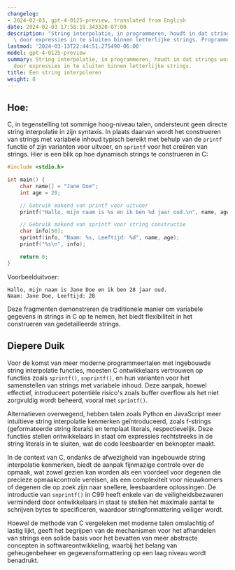 ```yaml
---
changelog:
- 2024-02-03, gpt-4-0125-preview, translated from English
date: 2024-02-03 17:58:19.343320-07:00
description: "String interpolatie, in programmeren, houdt in dat strings worden opgebouwd\
  \ door expressies in te sluiten binnen letterlijke strings. Programmeurs doen\u2026"
lastmod: '2024-03-13T22:44:51.275490-06:00'
model: gpt-4-0125-preview
summary: String interpolatie, in programmeren, houdt in dat strings worden opgebouwd
  door expressies in te sluiten binnen letterlijke strings.
title: Een string interpoleren
weight: 8
---
```


## Hoe:
C, in tegenstelling tot sommige hoog-niveau talen, ondersteunt geen directe string interpolatie in zijn syntaxis. In plaats daarvan wordt het construeren van strings met variabele inhoud typisch bereikt met behulp van de `printf` functie of zijn varianten voor uitvoer, en `sprintf` voor het creëren van strings. Hier is een blik op hoe dynamisch strings te construeren in C:

```c
#include <stdio.h>

int main() {
    char name[] = "Jane Doe";
    int age = 28;

    // Gebruik makend van printf voor uitvoer
    printf("Hallo, mijn naam is %s en ik ben %d jaar oud.\n", name, age);

    // Gebruik makend van sprintf voor string constructie
    char info[50];
    sprintf(info, "Naam: %s, Leeftijd: %d", name, age);
    printf("%s\n", info);

    return 0;
}
```
Voorbeelduitvoer:
```
Hallo, mijn naam is Jane Doe en ik ben 28 jaar oud.
Naam: Jane Doe, Leeftijd: 28
```
Deze fragmenten demonstreren de traditionele manier om variabele gegevens in strings in C op te nemen, het biedt flexibiliteit in het construeren van gedetailleerde strings.

## Diepere Duik
Voor de komst van meer moderne programmeertalen met ingebouwde string interpolatie functies, moesten C ontwikkelaars vertrouwen op functies zoals `sprintf()`, `snprintf()`, en hun varianten voor het samenstellen van strings met variabele inhoud. Deze aanpak, hoewel effectief, introduceert potentiële risico's zoals buffer overflow als het niet zorgvuldig wordt beheerd, vooral met `sprintf()`.

Alternatieven overwegend, hebben talen zoals Python en JavaScript meer intuïtieve string interpolatie kenmerken geïntroduceerd, zoals f-strings (geformateerde string literals) en templaat literals, respectievelijk. Deze functies stellen ontwikkelaars in staat om expressies rechtstreeks in de string literals in te sluiten, wat de code leesbaarder en beknopter maakt.

In de context van C, ondanks de afwezigheid van ingebouwde string interpolatie kenmerken, biedt de aanpak fijnmazige controle over de opmaak, wat zowel gezien kan worden als een voordeel voor degenen die precieze opmaakcontrole vereisen, als een complexiteit voor nieuwkomers of degenen die op zoek zijn naar snellere, leesbaardere oplossingen. De introductie van `snprintf()` in C99 heeft enkele van de veiligheidsbezwaren verminderd door ontwikkelaars in staat te stellen het maximale aantal te schrijven bytes te specificeren, waardoor stringformattering veiliger wordt.

Hoewel de methode van C vergeleken met moderne talen omslachtig of lastig lijkt, geeft het begrijpen van de mechanismen voor het afhandelen van strings een solide basis voor het bevatten van meer abstracte concepten in softwareontwikkeling, waarbij het belang van geheugenbeheer en gegevensformattering op een laag niveau wordt benadrukt.
